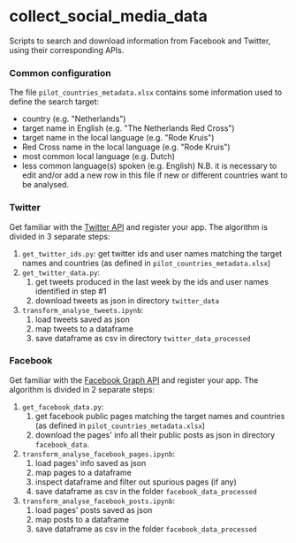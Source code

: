 # collect_social_media_data

Scripts to search and download information from Facebook and Twitter, using their corresponding APIs.

### Common configuration
The file `pilot_countries_metadata.xlsx` contains some information used to define the search target:
* country	(e.g. "Netherlands")
* target name in English (e.g. "The Netherlands Red Cross")
* target name in the local language (e.g. "Rode Kruis")
* Red Cross name in the local language (e.g. "Rode Kruis")
* most common local language (e.g. Dutch)
* less common language(s) spoken (e.g. English)
N.B. it is necessary to edit and/or add a new row in this file if new or different countries want to be analysed.

### Twitter
Get familiar with the [Twitter API](https://developer.twitter.com/en/docs/basics/getting-started) and register your app.
The algorithm is divided in 3 separate steps:
1. `get_twitter_ids.py`: get twitter ids and user names matching the target names and countries (as defined in `pilot_countries_metadata.xlsx`)
2. `get_twitter_data.py`:
    1. get tweets produced in the last week by the ids and user names identified in step #1
    2. download tweets as json in directory `twitter_data`
3. `transform_analyse_tweets.ipynb`:
    1. load tweets saved as json
    2. map tweets to a dataframe
    3. save dataframe as csv in directory `twitter_data_processed`

### Facebook
Get familiar with the [Facebook Graph API](https://developers.facebook.com/docs/graph-api/) and register your app.
The algorithm is divided in 2 separate steps:
1. `get_facebook_data.py`:
    1. get facebook public pages matching the target names and countries (as defined in `pilot_countries_metadata.xlsx`)
    2. download the pages' info all their public posts as json in directory `facebook_data`.
2. `transform_analyse_facebook_pages.ipynb`:
    1. load pages' info saved as json
    2. map pages to a dataframe
    3. inspect dataframe and filter out spurious pages (if any)
    4. save dataframe as csv in the folder `facebook_data_processed`
3. `transform_analyse_facebook_posts.ipynb`:
    1. load pages' posts saved as json
    2. map posts to a dataframe
    4. save dataframe as csv in the folder `facebook_data_processed`
